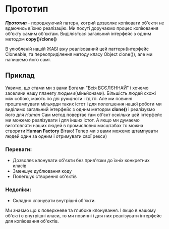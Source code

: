  # Прототип
 
 ***_Прототип_*** - породжуючий патерн, котрий дозволяє копіювати об'єкти не вдаючись в їхню реалізацію.
  Ми посуті доручаємо процес копіювання об'єкту самим об'єктам.
  Виділяється загальний інтерфейс з одним методом **copy()/clone()**
  
  В улюбленій нашій ЖАБІ вжу реалізований цей паттерн(інтерфейс Cloneable, та переоприділення методу класу Object clone()), але ми напишемо його самі.
 
 
 ## Приклад
    
  Уявимо, що стами ми з вами Богами "Всія ВСЄЛЄННАЙ" і хочемо заселини нашу планету людьми(міньйонами). Більшість людей схожі між собою, мають по дві руки/ноги і тд тп.
  Але ми повинні проштампувати мільярди таких істот і для полегшення нашої роботи ми виділимо загальний інтерфейс з одним методом **clone()** і реалізуємо його для *Human*
  Сам метод повертає там об'єкт оскільки цей інтерфейс ми можемо реалізувати і для інших істот.
  А якщо ми думаємо виготовляти наших людей в промислових масштабах то можна створити **Human Factory**
  Вітаю! Тепер ми з вами можемо штампувати людей один за одним і отримувати свої рекси)

 
### Переваги:
 - Дозволяє клонувати об'єкти без прив'язки до їхніх конкретних класів
 - Зменшує дублювання коду
 - Полегшує створення об'єктів

### Недоліки:
 - Складно клонувати внутрішні об'єкти.
 
 Ми знаємо що є поверхневе та глибоке клонування. І якщо в нашому об'єкті є внутрішні класи, то ми повинні
  і для них реалізувати інтерфейс для копіювання об'єктів.

 

